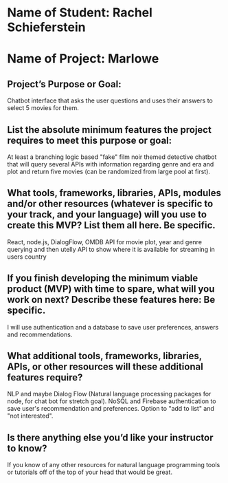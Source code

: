 # Name of Student: Rachel Schieferstein

# Name of Project: Marlowe

## Project’s Purpose or Goal: 

Chatbot interface that asks the user questions and uses their answers to select 5 movies for them.

## List the absolute minimum features the project requires to meet this purpose or goal:

At least a branching logic based "fake" film noir themed detective chatbot that will query several APIs with information regarding genre and era and plot and return five movies (can be randomized from large pool at first).

## What tools, frameworks, libraries, APIs, modules and/or other resources (whatever is specific to your track, and your language) will you use to create this MVP? List them all here. Be specific.

React, node.js, DialogFlow, OMDB API for movie plot, year and genre querying and then utelly API to show where it is available for streaming in users country

## If you finish developing the minimum viable product (MVP) with time to spare, what will you work on next? Describe these features here: Be specific.

I will use authentication and a database to save user preferences, answers and recommendations. 

## What additional tools, frameworks, libraries, APIs, or other resources will these additional features require?

NLP and maybe Dialog Flow (Natural language processing packages for node, for chat bot for stretch goal). NoSQL and Firebase authentication to save user's recommendation and preferences. Option to "add to list" and "not interested".

## Is there anything else you’d like your instructor to know?

If you know of any other resources for natural language programming tools or tutorials off of the top of your head that would be great. 